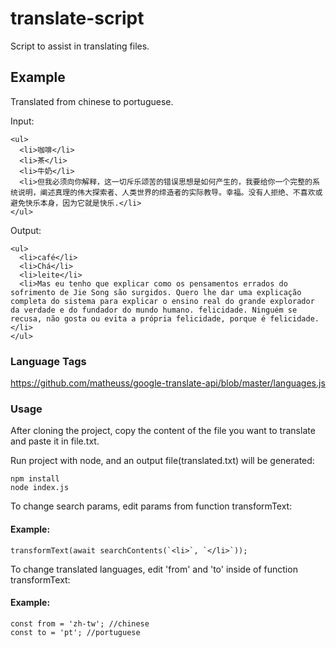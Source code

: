 # translate-script
Script to assist in translating files.

## Example
Translated from chinese to portuguese.

Input:
```
<ul>
  <li>咖啡</li>
  <li>茶</li>
  <li>牛奶</li>
  <li>但我必须向你解释，这一切斥乐颂苦的错误思想是如何产生的，我要给你一个完整的系统说明，阐述真理的伟大探索者、人类世界的缔造者的实际教导。幸福。没有人拒绝、不喜欢或避免快乐本身，因为它就是快乐.</li>
</ul>
```
Output:
```
<ul>
  <li>café</li>
  <li>Chá</li>
  <li>leite</li>
  <li>Mas eu tenho que explicar como os pensamentos errados do sofrimento de Jie Song são surgidos. Quero lhe dar uma explicação completa do sistema para explicar o ensino real do grande explorador da verdade e do fundador do mundo humano. felicidade. Ninguém se recusa, não gosta ou evita a própria felicidade, porque é felicidade.</li>
</ul>
```


### Language Tags
https://github.com/matheuss/google-translate-api/blob/master/languages.js

### Usage
After cloning the project, copy the content of the file you want to translate and paste it in file.txt.

Run project with node, and an output file(translated.txt) will be generated:
```
npm install
node index.js
```

To change search params, edit params from function transformText:
#### Example:
```
transformText(await searchContents(`<li>`, `</li>`));
```

To change translated languages, edit 'from' and 'to' inside of function transformText:
#### Example:
```
const from = 'zh-tw'; //chinese
const to = 'pt'; //portuguese
```

